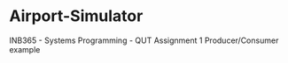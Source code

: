 Airport-Simulator
=================

INB365 - Systems Programming - QUT
Assignment 1
Producer/Consumer example

